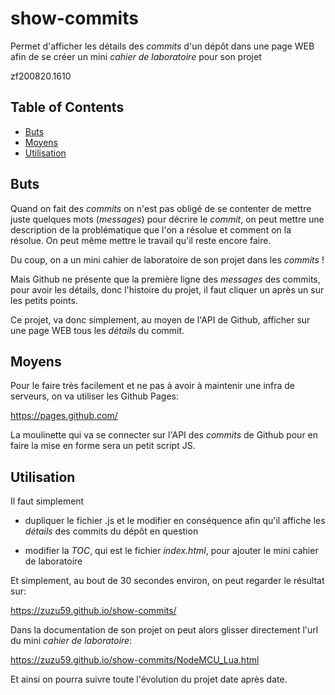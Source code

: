 # show-commits
Permet d'afficher les détails des *commits* d'un dépôt dans une page WEB afin de se créer un mini *cahier de laboratoire* pour son projet

zf200820.1610

<!-- TOC titleSize:2 tabSpaces:2 depthFrom:1 depthTo:6 withLinks:1 updateOnSave:1 orderedList:0 skip:1 title:1 charForUnorderedList:* -->
## Table of Contents
* [Buts](#buts)
* [Moyens](#moyens)
* [Utilisation](#utilisation)
<!-- /TOC -->


## Buts
Quand on fait des *commits* on n'est pas obligé de se contenter de mettre juste quelques mots (*messages*) pour décrire le *commit*, on peut mettre une description de la problématique que l'on a résolue et comment on la résolue. On peut même mettre le travail qu'il reste encore  faire.

Du coup, on a un mini cahier de laboratoire de son projet dans les *commits* !

Mais Github ne présente que la première ligne des *messages* des commits, pour avoir les détails, donc l'histoire du projet, il faut cliquer un après un sur les petits points.

Ce projet, va donc simplement, au moyen de l'API de Github, afficher sur une page WEB tous les *détails* du commit.



## Moyens
Pour le faire très facilement et ne pas à avoir à maintenir une infra de serveurs, on va utiliser les Github Pages:

https://pages.github.com/

La moulinette qui va se connecter sur l'API des *commits* de Github pour en faire la mise en forme sera un petit script JS.


## Utilisation
Il faut simplement 

* dupliquer le fichier .js et le modifier en conséquence afin qu'il affiche les *détails* des commits du dépôt en question

* modifier la *TOC*, qui est le fichier *index.html*, pour ajouter le mini cahier de laboratoire

Et simplement, au bout de 30 secondes environ, on peut regarder le résultat sur:

https://zuzu59.github.io/show-commits/

Dans la documentation de son projet on peut alors glisser directement l'url du mini *cahier de laboratoire*:

https://zuzu59.github.io/show-commits/NodeMCU_Lua.html

Et ainsi on pourra suivre toute l'évolution du projet date après date.


